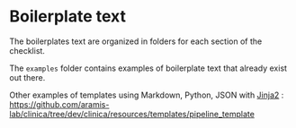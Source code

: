 # Boilerplate text

The boilerplates text are organized in folders for each section of the
checklist.

The `examples` folder contains examples of boilerplate text that already exist
out there.

Other examples of templates using Markdown, Python, JSON with
[Jinja2](https://jinja.palletsprojects.com/en/2.11.x/) :
https://github.com/aramis-lab/clinica/tree/dev/clinica/resources/templates/pipeline_template
